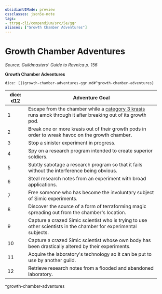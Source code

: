 ```yaml
---
obsidianUIMode: preview
cssclasses: json5e-note
tags:
- ttrpg-cli/compendium/src/5e/ggr
aliases: ["Growth Chamber Adventures"]
---
```

# Growth Chamber Adventures
*Source: Guildmasters' Guide to Ravnica p. 156* 

**Growth Chamber Adventures**

`dice: [](growth-chamber-adventures-ggr.md#^growth-chamber-adventures)`

| dice: d12 | Adventure Goal |
|-----------|----------------|
| 1 | Escape from the chamber while a [category 3 krasis](3-Mechanics/CLI/bestiary/monstrosity/category-3-krasis-ggr.md) runs amok through it after breaking out of its growth pod. |
| 2 | Break one or more krasis out of their growth pods in order to wreak havoc on the growth chamber. |
| 3 | Stop a sinister experiment in progress. |
| 4 | Spy on a research program intended to create superior soldiers. |
| 5 | Subtly sabotage a research program so that it fails without the interference being obvious. |
| 6 | Steal research notes from an experiment with broad applications. |
| 7 | Free someone who has become the involuntary subject of Simic experiments. |
| 8 | Discover the source of a form of terraforming magic spreading out from the chamber's location. |
| 9 | Capture a crazed Simic scientist who is trying to use other scientists in the chamber for experimental subjects. |
| 10 | Capture a crazed Simic scientist whose own body has been drastically altered by their experiments. |
| 11 | Acquire the laboratory's technology so it can be put to use by another guild. |
| 12 | Retrieve research notes from a flooded and abandoned laboratory. |
^growth-chamber-adventures